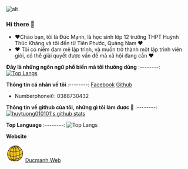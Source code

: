 ![alt](https://cdn.pixabay.com/animation/2022/11/24/10/18/10-18-16-852_512.gif)

### Hi there 👋
 + ❤️Chào bạn, tôi là Đức Mạnh, là học sinh lớp 12 trường THPT Huỳnh Thúc Kháng và tôi đến từ Tiên Phước, Quảng Nam ❤️
 + ❤️ Tôi có niềm đam mê lập trình, và muốn trở thành một lập trình viên giỏi, có thể giải quyết được vấn đề mà xã hội đang cần ❤️

 
**Đây là những ngôn ngữ phổ biến mà tôi thường dùng** 
 :--------:
[![Top Langs](https://github-readme-stats.vercel.app/api/top-langs/?username=Ducmanhsuper&layout=pie)](https://github.com/Ducmanhsuper/github-readme-stats)


**Thông tin cá nhân về tôi**
 :--------:
[Facebook](https://www.facebook.com/ducmanh0206/?locale=vi_VN)
[Github](https://github.com/Ducmanhsuper)
+ Numberphone✆: 0388730432

**Thông tin về github của tôi, những gì tôi làm được 🤤**
 :--------:
[![huytuong010101's github stats](https://github-readme-stats.vercel.app/api?username=ducmanhsuper&show_icons=true&theme=default)](https://github.com/ducmanhsuper/)


**Top Language**
 :--------:
![Top Langs](https://github-readme-stats.vercel.app/api/top-langs/?username=ducmanhsuper&langs_count=4)


**Website**


![alt](https://github.com/Ducmanhsuper/data-/blob/main/icons8-website-symbol-48.png)
    [Ducmanh Web](http://supertechm.github.io/info)






